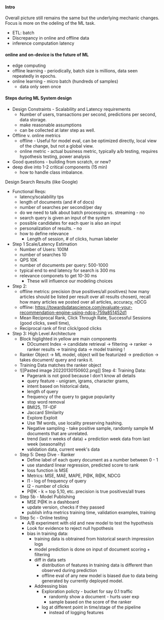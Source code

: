  
#### Intro
Overall picture still remains the same but the underlying mechanic changes. 
Focus is more on the odeling of the ML task. 
* ETL: batch
* Discrepancy in online and offline data
* inference computation latency

#### online and on-device is the future of ML
* edge computing
* offline learning - periodically, batch size is millions, data seen repeatedly in epochs. 
* online learning - micro batch (hundreds of samples)
	* data only seen once 
#### Steps during ML System design
- Design Constraints - Scalability and Latency requirements
	- Number of users, transactions per second, predictions per second, data storage. 
	- make reasonable assumptions
	- can be collected at later step as well.
- Offline v. online metrics
	- offline - Useful for model eval, can be optimized directly, local view of the change, but not a global view. 
	- online metric - actual business metric, typically a/b testing, requires hypothesis testing, power analysis
- Good questions - building from scratch, or new? 
- deep dive into 1-2 critical components (15 min)
	- how to handle class imbalance. 

Design Search Results (like Google)
* Functional Reqs: 
	* latency/scalability tps
	* length of documents (and # of docs)
	* number of searches per second/per day
	* do we need to talk about batch processing vs. streaming - no
	* search query is given an input of the system
	* possible candidates for each quer is also an input
	* personalization of results. - no
	* how to define relevance
		* Length of session, # of clicks, human labeler
* Step 1 Scale/Latency Estimation
	* Number of Users: 100M
	* number of searches 10
	* QPS 10K
	* number of documents per query: 500-1000
	* typical end to end latency for search is 300 ms 
	* relevance componets to get 10-30 ms
		* These will influence our modeling choices
* Step 2: 
	* offline metrics: precision (true positives/all positives) how many articles should be listed per result over all results chosen), recall how many articles we posted over all articles, accuracy, nDCG
	* offline: https://towardsdatascience.com/evaluate-your-recommendation-engine-using-ndcg-759a851452d1
	* Mean Reciprocal Rank, Click Through Rate, Successful Sessions (good clicks, swell time), 
	* Reciprocal rank of first click/good clicks
* Step 3: High Level Architecture 
	* Block higlighted in yellow are main components
		* DOcument Index -> candidate retrieval -> filtering -> ranker -> ranker results -> training data -> model training !
	* Ranker Object -> ML model, object will be featurized -> prediction -> takes document/ query and ranks it. 
	* Training Data matches the ranker object
	* ![[Pasted image 20220130150602.png]]
	Step 4: Training Data:
		* Pagerank is not good because I don't know all details
		* query feature - unigram, igrams, character grams, 
		* intent based on historical data, 
		* length of query
		* frequency of the query to gague popularity
		* stop word removal
		* BMI25, TF-IDF
		* Jaccard SImilarity
		* Explore Exploit
		* Use 1M words, use locality preserving hashing. 
		* Negative sampling - take positive sample, randomly sample M documents that are unrelated. 
		* trend (last n weeks of data) + prediction week data from last week (seasonality)
		* validation data, current week's data
	* Step 5: Deep Dive - Ranker
		* Define label of each query document as a number between 0 - 1
		* use standard linear regression, predicted score to rank
		* loss function is MSE
		* Metrics: MSE, MAE, MAPE, P@K, R@K, NDCG
		* l1 - log of frequency of query
		* l2 - number of clicks
		* P@K - k = top 5,10, etc. precision is true positives/all trues
	* Step 5b - Model Publishing
		 - MSE P@K in a dashboard
		 - update version, checks if they passed
		 - publish infra metrics training time, validation examples, training
	 - Step 5c - Online testing
		 - A/B experiment with old and new model to test the hypothesis
		 - Look for evidence to reject null hypothesis
		 - bias in training data: 
			 - training data is obtrained from historical search impression logs
			 - model prediction is done on input of document scoring + filtering
			 - diff in data sets 
				 - distribution of features in training data is different than observed during prediction
				 - offline eval of any new model is biased due to data being generated by currently deployed model.
			 - Addressing bias
				 - Exploration policty - bucket for say 0.1 traffic
					 - randomly show a document - hurts user exp
					 - sample based on the score of the ranker
				 - log at different point in time/stage of the pipeline
					 - instead of logging features